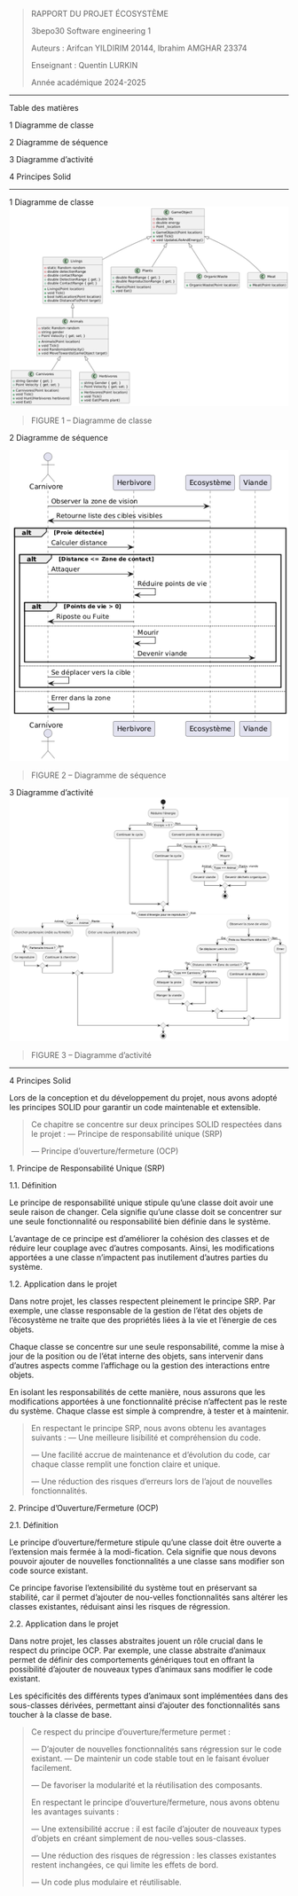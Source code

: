 > RAPPORT DU PROJET ÉCOSYSTÈME
>
> 3bepo30 Software engineering 1
>
> Auteurs : Arifcan YILDIRIM 20144, Ibrahim AMGHAR 23374
>
> Enseignant : Quentin LURKIN
>
> Année académique 2024-2025

-------------

Table des matières

1 Diagramme de classe 

2 Diagramme de séquence 

3 Diagramme d’activité 

4 Principes Solid 

-------------
1 Diagramme de classe
<img src="./DiagrammeClasse.png"/>

> FIGURE 1 – Diagramme de classe


2 Diagramme de séquence 

<img src="./DiagrammeSequence.png"/>

> FIGURE 2 – Diagramme de séquence


3 Diagramme d’activité 
<img src="./DiagrammeActivity.png"/>

> FIGURE 3 – Diagramme d’activité


-------------

4 Principes Solid

Lors de la conception et du développement du projet, nous avons adopté
les principes SOLID pour garantir un code maintenable et extensible.

> Ce chapitre se concentre sur deux principes SOLID respectées dans le
> projet : — Principe de responsabilité unique (SRP)
>
> — Principe d’ouverture/fermeture (OCP)

1\. Principe de Responsabilité Unique (SRP)

1.1. Définition

Le principe de responsabilité unique stipule qu’une classe doit avoir
une seule raison de changer. Cela signifie qu’une classe doit se
concentrer sur une seule fonctionnalité ou responsabilité bien définie
dans le système.

L’avantage de ce principe est d’améliorer la cohésion des classes et de réduire leur couplage avec d’autres composants.
Ainsi, les modifications apportées a une classe n’impactent pas
inutilement d’autres parties du système.

1.2. Application dans le projet

Dans notre projet, les classes respectent pleinement le principe SRP.
Par exemple, une classe responsable de la gestion de l’état des objets
de l’écosystème ne traite que des propriétés liées à la vie et l’énergie
de ces objets.

Chaque classe se concentre sur une seule responsabilité, comme la mise à jour de la position ou de l’état interne
des objets, sans intervenir dans d’autres aspects comme l’affichage ou
la gestion des interactions entre objets.

En isolant les responsabilités de cette manière, nous assurons que les
modifications apportées à une fonctionnalité précise n’affectent pas le
reste du système. Chaque classe est simple à comprendre, à tester et à
maintenir.

> En respectant le principe SRP, nous avons obtenu les avantages
> suivants : — Une meilleure lisibilité et compréhension du code.
>
> — Une facilité accrue de maintenance et d’évolution du code, car
> chaque classe remplit une fonction claire et unique.
>
> — Une réduction des risques d’erreurs lors de l’ajout de nouvelles
> fonctionnalités.

2\. Principe d’Ouverture/Fermeture (OCP)

2.1. Définition

Le principe d’ouverture/fermeture stipule qu’une classe doit être
ouverte a l’extension mais fermée à la modi-fication. Cela signifie que
nous devons pouvoir ajouter de nouvelles fonctionnalités a une classe
sans modifier son code source existant.

Ce principe favorise l’extensibilité du système tout en préservant sa
stabilité, car il permet d’ajouter de nou-velles fonctionnalités sans
altérer les classes existantes, réduisant ainsi les risques de
régression.

2.2. Application dans le projet

Dans notre projet, les classes abstraites jouent un rôle crucial dans le respect du principe OCP. Par exemple, une
classe abstraite d’animaux permet de définir des comportements
génériques tout en offrant la possibilité d’ajouter de nouveaux types
d’animaux sans modifier le code existant.

Les spécificités des différents types d’animaux sont implémentées dans
des sous-classes dérivées, permettant ainsi d’ajouter des
fonctionnalités sans toucher à la classe de base.


> Ce respect du principe d’ouverture/fermeture permet :
>
> — D’ajouter de nouvelles fonctionnalités sans régression sur le code
> existant. — De maintenir un code stable tout en le faisant évoluer
> facilement.
>
> — De favoriser la modularité et la réutilisation des composants.
>
> En respectant le principe d’ouverture/fermeture, nous avons obtenu les
> avantages suivants :
>
> — Une extensibilité accrue : il est facile d’ajouter de nouveaux types
> d’objets en créant simplement de nou-velles sous-classes.
>
> — Une réduction des risques de régression : les classes existantes
> restent inchangées, ce qui limite les effets de bord.
>
> — Un code plus modulaire et réutilisable.

